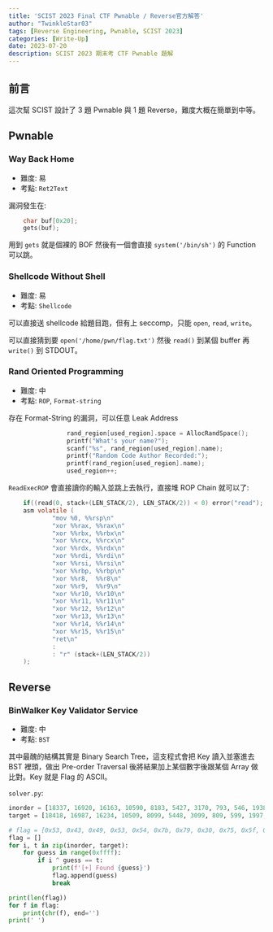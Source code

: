 ```yaml
---
title: 'SCIST 2023 Final CTF Pwnable / Reverse官方解答'
author: "TwinkleStar03"
tags: [Reverse Engineering, Pwnable, SCIST 2023]
categories: [Write-Up]
date: 2023-07-20
description: SCIST 2023 期末考 CTF Pwnable 題解
---
```



## 前言
這次幫 SCIST 設計了 3 題 Pwnable 與 1 題 Reverse，難度大概在簡單到中等。

## Pwnable
### Way Back Home
- 難度: 易
- 考點: `Ret2Text`

漏洞發生在:
```c
    char buf[0x20];
    gets(buf);
```

用到 `gets` 就是個裸的 BOF 然後有一個會直接 `system('/bin/sh')` 的 Function 可以跳。

### Shellcode Without Shell
- 難度: 易
- 考點: `Shellcode`

可以直接送 shellcode 給題目跑，但有上 seccomp，只能 `open`, `read`, `write`。

可以直接猜到要 `open('/home/pwn/flag.txt')` 然後 `read()` 到某個 buffer 再 `write()` 到 STDOUT。

### Rand Oriented Programming
- 難度: 中
- 考點: `ROP`, `Format-string`

存在 Format-String 的漏洞，可以任意 Leak Address
```c
                rand_region[used_region].space = AllocRandSpace();
                printf("What's your name?");
                scanf("%s", rand_region[used_region].name);
                printf("Random Code Author Recorded:");
                printf(rand_region[used_region].name);
                used_region++;
```

`ReadExecROP` 會直接讀你的輸入並跳上去執行，直接堆 ROP Chain 就可以了: 
```c
    if((read(0, stack+(LEN_STACK/2), LEN_STACK/2)) < 0) error("read");
    asm volatile (
            "mov %0, %%rsp\n"
            "xor %%rax, %%rax\n"
            "xor %%rbx, %%rbx\n"
            "xor %%rcx, %%rcx\n"
            "xor %%rdx, %%rdx\n"
            "xor %%rdi, %%rdi\n"
            "xor %%rsi, %%rsi\n"
            "xor %%rbp, %%rbp\n"
            "xor %%r8,  %%r8\n"
            "xor %%r9,  %%r9\n"
            "xor %%r10, %%r10\n"
            "xor %%r11, %%r11\n"
            "xor %%r12, %%r12\n"
            "xor %%r13, %%r13\n"
            "xor %%r14, %%r14\n"
            "xor %%r15, %%r15\n"
            "ret\n"
            :
            : "r" (stack+(LEN_STACK/2))
    );
```

## Reverse

### BinWalker Key Validator Service
- 難度: 中
- 考點: `BST`

其中最醜的結構其實是 Binary Search Tree，這支程式會把 Key 讀入並塞進去 BST 裡頭，做出 Pre-order Traversal 後將結果加上某個數字後跟某個 Array 做比對。Key 就是 Flag 的 ASCII。

`solver.py`:
```python
inorder = [18337, 16920, 16163, 10590, 8183, 5427, 3170, 793, 546, 1938, 2943, 3455, 3196, 4136, 6883, 6817, 6903, 8851, 8192, 8410, 11036, 10592, 12391, 14100, 13843, 12714, 17205, 18732, 18611, 19770, 19149, 19433, 19277, 20831, 19774, 31795, 22193, 21536, 21483, 23838, 22524, 22430, 22199, 22596, 23460, 30712, 27174, 24997, 23889, 23864, 25595, 25281, 26649, 26646, 28360, 30588, 28583, 31879]
target = [18418, 16987, 16234, 10509, 8099, 5448, 3099, 809, 599, 1997, 2868, 3345, 3148, 4191, 6844, 6851, 6814, 8957, 8289, 8360, 11109, 10559, 12308, 14119, 13938, 12760, 17270, 18756, 18668, 19790, 19135, 19418, 19326, 20736, 19722, 31837, 22229, 21631, 21378, 23920, 22476, 22508, 22227, 22561, 23510, 30631, 27218, 25047, 23909, 23886, 25502, 25267, 26730, 26658, 28324, 30557, 28634]

# flag = [0x53, 0x43, 0x49, 0x53, 0x54, 0x7b, 0x79, 0x30, 0x75, 0x5f, 0x4b, 0x6e, 0x30, 0x77, 0x5f, 0x62, 0x69, 0x6e, 0x61, 0x72, 0x79, 0x5f, 0x73, 0x33, 0x61, 0x72, 0x43, 0x68, 0x5f, 0x74, 0x72, 0x33, 0x33, 0x5f, 0x34, 0x6e, 0x64, 0x5f, 0x69, 0x6e, 0x30, 0x72, 0x64, 0x65, 0x72, 0x5f, 0x74, 0x72, 0x34, 0x76, 0x65, 0x72, 0x73, 0x34, 0x6c, 0x21, 0x7d]
flag = []
for i, t in zip(inorder, target):
    for guess in range(0xffff):
        if i ^ guess == t:
            print(f'[+] Found {guess}')
            flag.append(guess)
            break

print(len(flag))
for f in flag:
    print(chr(f), end='')
print(' ')
```